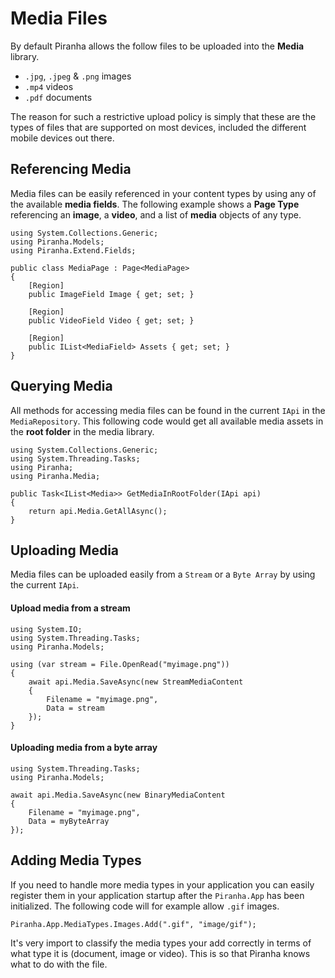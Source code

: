 # Media Files

By default Piranha allows the follow files to be uploaded into the **Media** library.

* `.jpg`, `.jpeg` & `.png` images
* `.mp4` videos
* `.pdf` documents

The reason for such a restrictive upload policy is simply that these are the types of files that are supported on most devices, included the different mobile devices out there.

## Referencing Media

Media files can be easily referenced in your content types by using any of the available **media fields**. The following example shows a **Page Type** referencing an **image**, a **video**, and a list of **media** objects of any type.

    using System.Collections.Generic;
    using Piranha.Models;
    using Piranha.Extend.Fields;

    public class MediaPage : Page<MediaPage>
    {
        [Region]
        public ImageField Image { get; set; }

        [Region]
        public VideoField Video { get; set; }

        [Region]
        public IList<MediaField> Assets { get; set; }
    }

## Querying Media

All methods for accessing media files can be found in the current `IApi` in the `MediaRepository`. This following code would get all available media assets in the **root folder** in the media library.

    using System.Collections.Generic;
    using System.Threading.Tasks;
    using Piranha;
    using Piranha.Media;

    public Task<IList<Media>> GetMediaInRootFolder(IApi api)
    {
        return api.Media.GetAllAsync();
    }

## Uploading Media

Media files can be uploaded easily from a `Stream` or a `Byte Array` by using the current `IApi`.

#### Upload media from a stream

    using System.IO;
    using System.Threading.Tasks;
    using Piranha.Models;

    using (var stream = File.OpenRead("myimage.png"))
    {
        await api.Media.SaveAsync(new StreamMediaContent
        {
            Filename = "myimage.png",
            Data = stream
        });
    }

#### Uploading media from a byte array

    using System.Threading.Tasks;
    using Piranha.Models;

    await api.Media.SaveAsync(new BinaryMediaContent
    {
        Filename = "myimage.png",
        Data = myByteArray
    });

## Adding Media Types

If you need to handle more media types in your application you can easily register them in your application startup after the `Piranha.App` has been initialized. The following code will for example allow `.gif` images.

    Piranha.App.MediaTypes.Images.Add(".gif", "image/gif");

It's very import to classify the media types your add correctly in terms of what type it is (document, image or video). This is so that Piranha knows what to do with the file.
